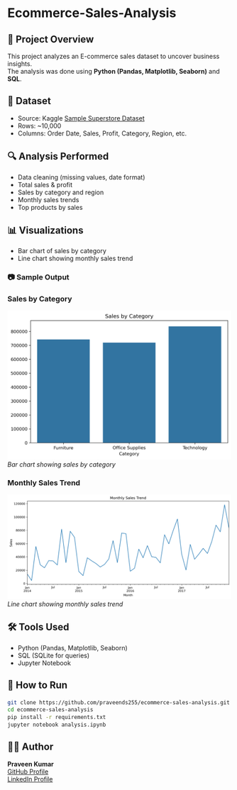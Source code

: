 # Ecommerce-Sales-Analysis

## 📌 Project Overview
This project analyzes an E-commerce sales dataset to uncover business insights.  
The analysis was done using **Python (Pandas, Matplotlib, Seaborn)** and **SQL**.  

## 📂 Dataset
- Source: Kaggle [Sample Superstore Dataset](https://www.kaggle.com/datasets/vivek468/superstore-dataset-final)  
- Rows: ~10,000  
- Columns: Order Date, Sales, Profit, Category, Region, etc.  

## 🔍 Analysis Performed
- Data cleaning (missing values, date format)  
- Total sales & profit  
- Sales by category and region  
- Monthly sales trends  
- Top products by sales  

## 📊 Visualizations
- Bar chart of sales by category  
- Line chart showing monthly sales trend  

### 📷 Sample Output

### Sales by Category
![Sales by Category](images/sales_by_category.png)  
*Bar chart showing sales by category*

### Monthly Sales Trend
![Monthly Sales Trend](images/monthly_sales_trend.png)  
*Line chart showing monthly sales trend*

## 🛠️ Tools Used
- Python (Pandas, Matplotlib, Seaborn)  
- SQL (SQLite for queries)  
- Jupyter Notebook  

## 🚀 How to Run
```bash
git clone https://github.com/praveends255/ecommerce-sales-analysis.git
cd ecommerce-sales-analysis
pip install -r requirements.txt
jupyter notebook analysis.ipynb
```


## 👩‍💻 Author

**Praveen Kumar**  
[GitHub Profile](https://github.com/praveends255)  
[LinkedIn Profile](https://www.linkedin.com/in/praveen-kumar-b3b136364/)